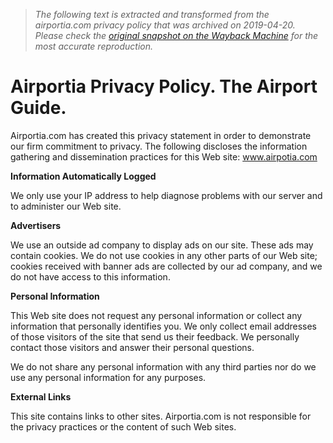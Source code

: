> *The following text is extracted and transformed from the airportia.com privacy policy that was archived on 2019-04-20. Please check the [original snapshot on the Wayback Machine](https://web.archive.org/web/20190420223250id_/https%3A//www.airportia.com/privacy) for the most accurate reproduction.*

# Airportia Privacy Policy. The Airport Guide.

Airportia.com has created this privacy statement in order to demonstrate our firm commitment to privacy. The following discloses the information gathering and dissemination practices for this Web site: www.airpotia.com

**Information Automatically Logged**

We only use your IP address to help diagnose problems with our server and to administer our Web site.

**Advertisers**

We use an outside ad company to display ads on our site. These ads may contain cookies. We do not use cookies in any other parts of our Web site; cookies received with banner ads are collected by our ad company, and we do not have access to this information.

**Personal Information**

This Web site does not request any personal information or collect any information that personally identifies you. We only collect email addresses of those visitors of the site that send us their feedback. We personally contact those visitors and answer their personal questions.

We do not share any personal information with any third parties nor do we use any personal information for any purposes.

**External Links**

This site contains links to other sites. Airportia.com is not responsible for the privacy practices or the content of such Web sites.
